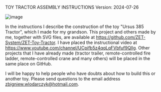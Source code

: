 TOY TRACTOR ASSEMBLY INSTRUCTIONS 
Version: 2024-07-26

![image](https://github.com/user-attachments/assets/e1e78bad-fe4a-4708-bca3-ed5d1a03729e)

In the instructions I describe the construction of the toy "Ursus 385 Tractor", which I made for my grandson. This project and others made by me, together with SVG files, are available at https://github.com/ZET-System/ZET-Toy-Tractor. I have placed the instructional video at https://www.youtube.com/channel/UCpifb5z4qqLqFVbfuf9Qllg.
Other projects that I have already made (tractor trailer, remote-controlled fire ladder, remote-controlled crane and many others) will be placed in the same place on GitHub.

I will be happy to help people who have doubts about how to build this or another toy. Please send questions to the email address zbigniew.wlodarczyk@hotmail.com.
